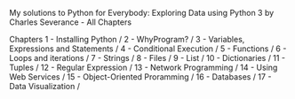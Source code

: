My solutions to Python for Everybody: Exploring Data using Python 3 by Charles Severance - All Chapters

Chapters
1 - Installing Python /
2 - WhyProgram? /
3 - Variables, Expressions and Statements /
4 - Conditional Execution /
5 - Functions /
6 - Loops and iterations /
7 - Strings /
8 - Files /
9 - List /
10 - Dictionaries /
11 - Tuples /
12 - Regular Expression /
13 - Network Programming /
14 - Using Web Services /
15 - Object-Oriented Proramming /
16 - Databases /
17 - Data Visualization /
